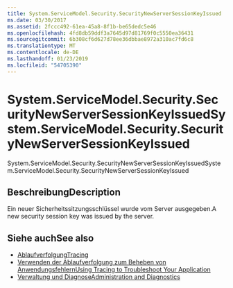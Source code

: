 ```yaml
---
title: System.ServiceModel.Security.SecurityNewServerSessionKeyIssued
ms.date: 03/30/2017
ms.assetid: 2fccc492-61ea-45a8-8f1b-be65dedc5e46
ms.openlocfilehash: 4fd8db59ddf3a7645d97d81769f0c5550ea36431
ms.sourcegitcommit: 6b308cf6d627d78ee36dbbae8972a310ac7fd6c8
ms.translationtype: MT
ms.contentlocale: de-DE
ms.lasthandoff: 01/23/2019
ms.locfileid: "54705390"
---
```

# <a name="systemservicemodelsecuritysecuritynewserversessionkeyissued"></a><span data-ttu-id="d47ba-102">System.ServiceModel.Security.SecurityNewServerSessionKeyIssued</span><span class="sxs-lookup"><span data-stu-id="d47ba-102">System.ServiceModel.Security.SecurityNewServerSessionKeyIssued</span></span>
<span data-ttu-id="d47ba-103">System.ServiceModel.Security.SecurityNewServerSessionKeyIssued</span><span class="sxs-lookup"><span data-stu-id="d47ba-103">System.ServiceModel.Security.SecurityNewServerSessionKeyIssued</span></span>  
  
## <a name="description"></a><span data-ttu-id="d47ba-104">Beschreibung</span><span class="sxs-lookup"><span data-stu-id="d47ba-104">Description</span></span>  
 <span data-ttu-id="d47ba-105">Ein neuer Sicherheitssitzungsschlüssel wurde vom Server ausgegeben.</span><span class="sxs-lookup"><span data-stu-id="d47ba-105">A new security session key was issued by the server.</span></span>  
  
## <a name="see-also"></a><span data-ttu-id="d47ba-106">Siehe auch</span><span class="sxs-lookup"><span data-stu-id="d47ba-106">See also</span></span>
- [<span data-ttu-id="d47ba-107">Ablaufverfolgung</span><span class="sxs-lookup"><span data-stu-id="d47ba-107">Tracing</span></span>](../../../../../docs/framework/wcf/diagnostics/tracing/index.md)
- [<span data-ttu-id="d47ba-108">Verwenden der Ablaufverfolgung zum Beheben von Anwendungsfehlern</span><span class="sxs-lookup"><span data-stu-id="d47ba-108">Using Tracing to Troubleshoot Your Application</span></span>](../../../../../docs/framework/wcf/diagnostics/tracing/using-tracing-to-troubleshoot-your-application.md)
- [<span data-ttu-id="d47ba-109">Verwaltung und Diagnose</span><span class="sxs-lookup"><span data-stu-id="d47ba-109">Administration and Diagnostics</span></span>](../../../../../docs/framework/wcf/diagnostics/index.md)

